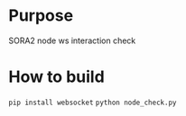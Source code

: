 # Purpose
SORA2 node ws interaction check

# How to build
```pip install websocket``` 
```python node_check.py```


